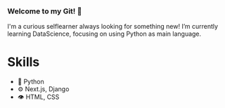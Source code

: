 ### Welcome to my Git! 🚀

I'm a curious selflearner always looking for something new!
I’m currently learning DataScience, focusing on using Python as main language.

<h1>Skills</h1>

- 🐍 Python
- ⚙️ Next.js, Django
- 👁️ HTML, CSS


<!--
**panlimz/panlimz** is a ✨ _special_ ✨ repository because its `README.md` (this file) appears on your GitHub profile.

Here are some ideas to get you started:

- 🔭 I’m currently working on ...
- 🌱 I’m currently learning ...
- 👯 I’m looking to collaborate on ...
- 🤔 I’m looking for help with ...
- 💬 Ask me about ...
- 📫 How to reach me: ...
- 😄 Pronouns: ...
- ⚡ Fun fact: ...
-->
